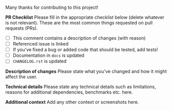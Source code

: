 Many thanks for contributing to this project!

**PR Checklist**
Please fill in the appropriate checklist below (delete whatever is not relevant). These are the most common things requested on pull requests (PRs).

 - [ ] This comment contains a description of changes (with reason)
 - [ ] Referenced issue is linked
 - [ ] If you've fixed a bug or added code that should be tested, add tests!
 - [ ] Documentation in `docs` is updated
 - [ ] `CHANGELOG.rst` is updated

**Description of changes**
Please state what you've changed and how it might affect the user.

**Technical details**
Please state any technical details such as limitations, reasons for additional dependencies, benchmarks etc. here.

**Additional context**
Add any other context or screenshots here.
